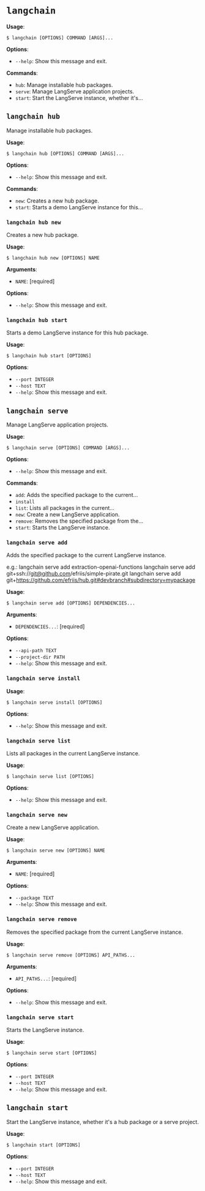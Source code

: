 # `langchain`

**Usage**:

```console
$ langchain [OPTIONS] COMMAND [ARGS]...
```

**Options**:

* `--help`: Show this message and exit.

**Commands**:

* `hub`: Manage installable hub packages.
* `serve`: Manage LangServe application projects.
* `start`: Start the LangServe instance, whether it's...

## `langchain hub`

Manage installable hub packages.

**Usage**:

```console
$ langchain hub [OPTIONS] COMMAND [ARGS]...
```

**Options**:

* `--help`: Show this message and exit.

**Commands**:

* `new`: Creates a new hub package.
* `start`: Starts a demo LangServe instance for this...

### `langchain hub new`

Creates a new hub package.

**Usage**:

```console
$ langchain hub new [OPTIONS] NAME
```

**Arguments**:

* `NAME`: [required]

**Options**:

* `--help`: Show this message and exit.

### `langchain hub start`

Starts a demo LangServe instance for this hub package.

**Usage**:

```console
$ langchain hub start [OPTIONS]
```

**Options**:

* `--port INTEGER`
* `--host TEXT`
* `--help`: Show this message and exit.

## `langchain serve`

Manage LangServe application projects.

**Usage**:

```console
$ langchain serve [OPTIONS] COMMAND [ARGS]...
```

**Options**:

* `--help`: Show this message and exit.

**Commands**:

* `add`: Adds the specified package to the current...
* `install`
* `list`: Lists all packages in the current...
* `new`: Create a new LangServe application.
* `remove`: Removes the specified package from the...
* `start`: Starts the LangServe instance.

### `langchain serve add`

Adds the specified package to the current LangServe instance.

e.g.:
langchain serve add extraction-openai-functions
langchain serve add git+ssh://git@github.com/efriis/simple-pirate.git
langchain serve add git+https://github.com/efriis/hub.git#devbranch#subdirectory=mypackage

**Usage**:

```console
$ langchain serve add [OPTIONS] DEPENDENCIES...
```

**Arguments**:

* `DEPENDENCIES...`: [required]

**Options**:

* `--api-path TEXT`
* `--project-dir PATH`
* `--help`: Show this message and exit.

### `langchain serve install`

**Usage**:

```console
$ langchain serve install [OPTIONS]
```

**Options**:

* `--help`: Show this message and exit.

### `langchain serve list`

Lists all packages in the current LangServe instance.

**Usage**:

```console
$ langchain serve list [OPTIONS]
```

**Options**:

* `--help`: Show this message and exit.

### `langchain serve new`

Create a new LangServe application.

**Usage**:

```console
$ langchain serve new [OPTIONS] NAME
```

**Arguments**:

* `NAME`: [required]

**Options**:

* `--package TEXT`
* `--help`: Show this message and exit.

### `langchain serve remove`

Removes the specified package from the current LangServe instance.

**Usage**:

```console
$ langchain serve remove [OPTIONS] API_PATHS...
```

**Arguments**:

* `API_PATHS...`: [required]

**Options**:

* `--help`: Show this message and exit.

### `langchain serve start`

Starts the LangServe instance.

**Usage**:

```console
$ langchain serve start [OPTIONS]
```

**Options**:

* `--port INTEGER`
* `--host TEXT`
* `--help`: Show this message and exit.

## `langchain start`

Start the LangServe instance, whether it's a hub package or a serve project.

**Usage**:

```console
$ langchain start [OPTIONS]
```

**Options**:

* `--port INTEGER`
* `--host TEXT`
* `--help`: Show this message and exit.
